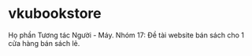 # vkubookstore
Họ phần Tương tác Người - Máy.
Nhóm 17: Đề tài website bán sách cho 1 cửa hàng bán sách lẻ.
